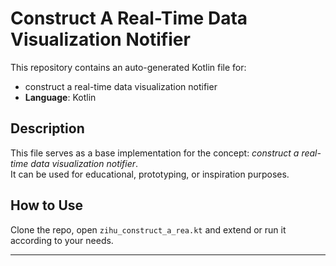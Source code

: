 # Construct A Real-Time Data Visualization Notifier

This repository contains an auto-generated Kotlin file for:

- construct a real-time data visualization notifier
- **Language**: Kotlin

## Description

This file serves as a base implementation for the concept: *construct a real-time data visualization notifier*.  
It can be used for educational, prototyping, or inspiration purposes.

## How to Use

Clone the repo, open `zihu_construct_a_rea.kt` and extend or run it according to your needs.

---


